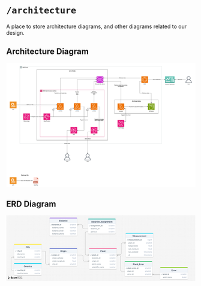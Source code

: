 # `/architecture`

A place to store architecture diagrams, and other diagrams related to our design.

## Architecture Diagram

![alt text](Architecture_Diagram.png)

## ERD Diagram

![alt text](ERD_Diagram.png)